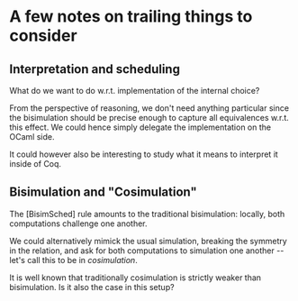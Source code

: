 # A few notes on trailing things to consider

## Interpretation and scheduling

What do we want to do w.r.t. implementation of the internal choice?

From the perspective of reasoning, we don't need anything particular since the bisimulation should be precise enough to capture all equivalences w.r.t. this effect.
We could hence simply delegate the implementation on the OCaml side.

It could however also be interesting to study what it means to interpret it inside of Coq.

## Bisimulation and "Cosimulation"

The [BisimSched] rule amounts to the traditional bisimulation: locally, both computations challenge one another.

We could alternatively mimick the usual simulation, breaking the symmetry in the relation, and ask for both
computations to simulation one another -- let's call this to be in _cosimulation_.

It is well known that traditionally cosimulation is strictly weaker than bisimulation. Is it also the case in this setup?
